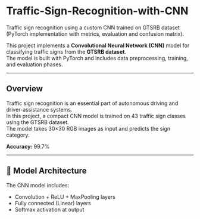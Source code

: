 # Traffic-Sign-Recognition-with-CNN
Traffic sign recognition using a custom CNN trained on GTSRB dataset (PyTorch implementation with metrics, evaluation and confusion matrix).



This project implements a **Convolutional Neural Network (CNN)** model for classifying traffic signs from the **GTSRB dataset**.  
The model is built with PyTorch and includes data preprocessing, training, and evaluation phases.

---

## Overview
Traffic sign recognition is an essential part of autonomous driving and driver-assistance systems.  
In this project, a compact CNN model is trained on 43 traffic sign classes using the GTSRB dataset.  
The model takes 30×30 RGB images as input and predicts the sign category.

**Accuracy:** 99.7%

---

## 🧱 Model Architecture
The CNN model includes:
- Convolution + ReLU + MaxPooling layers
- Fully connected (Linear) layers
- Softmax activation at output
